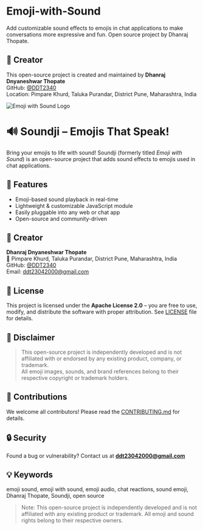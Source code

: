 # Emoji-with-Sound
Add customizable sound effects to emojis in chat applications to make conversations more expressive and fun. Open source project by Dhanraj Thopate.

## 👤 Creator

This open-source project is created and maintained by **Dhanraj Dnyaneshwar Thopate**  
GitHub: [@DDT2340](https://github.com/DDT2340)  
Location: Pimpare Khurd, Taluka Purandar, District Pune, Maharashtra, India

![Emoji with Sound Logo](logo.png)

# 🔊 Soundji – Emojis That Speak!

Bring your emojis to life with sound! Soundji (formerly titled *Emoji with Sound*) is an open-source project that adds sound effects to emojis used in chat applications.

## 🎯 Features
- Emoji-based sound playback in real-time
- Lightweight & customizable JavaScript module
- Easily pluggable into any web or chat app
- Open-source and community-driven

## 👤 Creator

**Dhanraj Dnyaneshwar Thopate**  
📍 Pimpare Khurd, Taluka Purandar, District Pune, Maharashtra, India  
GitHub: [@DDT2340](https://github.com/DDT2340)  
Email: ddt23042000@gmail.com

## 📄 License

This project is licensed under the **Apache License 2.0** – you are free to use, modify, and distribute the software with proper attribution. See [LICENSE](LICENSE) file for details.

## 🔐 Disclaimer

> This open-source project is independently developed and is not affiliated with or endorsed by any existing product, company, or trademark.  
> All emoji images, sounds, and brand references belong to their respective copyright or trademark holders.

## 🙌 Contributions

We welcome all contributors! Please read the [CONTRIBUTING.md](CONTRIBUTING.md) for details.

## 🔒 Security

Found a bug or vulnerability? Contact us at **ddt23042000@gmail.com**

## 💡 Keywords

emoji sound, emoji with sound, emoji audio, chat reactions, sound emoji, Dhanraj Thopate, Soundji, open source


> Note: This open-source project is independently developed and is not affiliated with any existing product or trademark. All emoji and sound rights belong to their respective owners.
